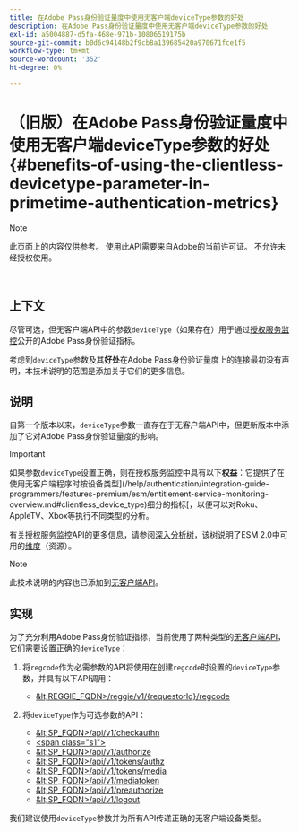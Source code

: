```yaml
---
title: 在Adobe Pass身份验证量度中使用无客户端deviceType参数的好处
description: 在Adobe Pass身份验证量度中使用无客户端deviceType参数的好处
exl-id: a5004887-d5fa-468e-971b-10806519175b
source-git-commit: b0d6c94148b2f9cb8a139685420a970671fce1f5
workflow-type: tm+mt
source-wordcount: '352'
ht-degree: 0%

---
```


# （旧版）在Adobe Pass身份验证量度中使用无客户端deviceType参数的好处 {#benefits-of-using-the-clientless-devicetype-parameter-in-primetime-authentication-metrics}

>[!NOTE]
>
>此页面上的内容仅供参考。 使用此API需要来自Adobe的当前许可证。 不允许未经授权使用。

</br>

## 上下文

尽管可选，但无客户端API中的参数`deviceType`（如果存在）用于通过[授权服务监控](/help/authentication/integration-guide-programmers/features-premium/esm/entitlement-service-monitoring-overview.md)公开的Adobe Pass身份验证指标。

考虑到`deviceType`参数及其&#x200B;**好处**&#x200B;在Adobe Pass身份验证量度上的连接最初没有声明，本技术说明的范围是添加关于它们的更多信息。

## 说明

自第一个版本以来，`deviceType`参数一直存在于无客户端API中，但更新版本中添加了它对Adobe Pass身份验证量度的影响。



>[!IMPORTANT]
>
>如果参数`deviceType`设置正确，则在授权服务监控中具有以下&#x200B;**权益**：它提供了在使用无客户端程序时按设备类型](/help/authentication/integration-guide-programmers/features-premium/esm/entitlement-service-monitoring-overview.md#clientless_device_type)细分的指标[，以便可以对Roku、AppleTV、Xbox等执行不同类型的分析。


有关授权服务监控API的更多信息，请参阅[深入分析树](/help/authentication/integration-guide-programmers/features-premium/esm/entitlement-service-monitoring-api.md#drill-down_tree)，该树说明了ESM 2.0中可用的[维度](/help/authentication/integration-guide-programmers/features-premium/esm/entitlement-service-monitoring-overview.md#esm_dimensions)（资源）。

>[!NOTE]
>
>此技术说明的内容也已添加到[无客户端API](#clientless_device_type)。




## 实现

为了充分利用Adobe Pass身份验证指标，当前使用了两种类型的[无客户端API](#web_srvs_summary)，它们需要设置正确的`deviceType`：

1. 将`regcode`作为必需参数的API将使用在创建`regcode`时设置的`deviceType`参数，并具有以下API调用：
   - [\&lt;REGGIE\_FQDN\>/reggie/v1/{requestorId}/regcode](#reg_serv)

1. 将`deviceType`作为可选参数的API：
   - [\&lt;SP\_FQDN\>/api/v1/checkauthn](#check_authn_token)
   - [&lt;span class=&quot;s1&quot;>](#retrieve_authn_token)
   - [\&lt;SP\_FQDN\>/api/v1/authorize](#init_authz)
   - [\&lt;SP\_FQDN\>/api/v1/tokens/authz](#retrieve_authz_token)
   - [\&lt;SP\_FQDN\>/api/v1/tokens/media](#short_media)
   - [\&lt;SP\_FQDN\>/api/v1/mediatoken](#short_media)
   - [\&lt;SP\_FQDN\>/api/v1/preauthorize](#PreAuthZ_Resources)
   - [\&lt;SP\_FQDN\>/api/v1/logout](#init_logout)

我们建议使用`deviceType`参数并为所有API传递正确的无客户端设备类型。
